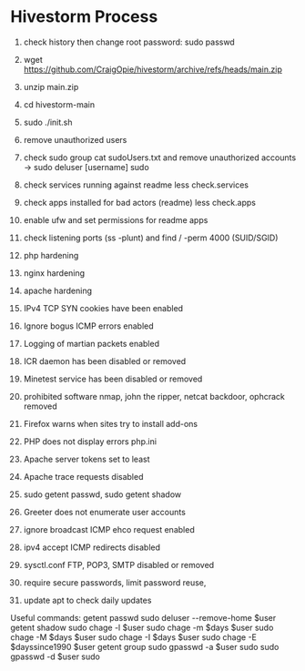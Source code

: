 # Hivestorm Process
1. check history then change root password: sudo passwd
2. wget https://github.com/CraigOpie/hivestorm/archive/refs/heads/main.zip
3. unzip main.zip
4. cd hivestorm-main
5. sudo ./init.sh
6. remove unauthorized users 
7. check sudo group cat sudoUsers.txt and remove unauthorized accounts -> sudo deluser [username] sudo
8. check services running against readme less check.services
9. check apps installed for bad actors (readme) less check.apps

10. enable ufw and set permissions for readme apps
11. check listening ports (ss -plunt) and find / -perm 4000 (SUID/SGID)
12. php hardening
13. nginx hardening
14. apache hardening
15. IPv4 TCP SYN cookies have been enabled
16. Ignore bogus ICMP errors enabled
17. Logging of martian packets enabled
18. ICR daemon has been disabled or removed
19. Minetest service has been disabled or removed
20. prohibited software nmap, john the ripper, netcat backdoor, ophcrack removed
21. Firefox warns when sites try to install add-ons
22. PHP does not display errors php.ini
23. Apache server tokens set to least
24. Apache trace requests disabled
25. sudo getent passwd, sudo getent shadow
26. Greeter does not enumerate user accounts
27. ignore broadcast ICMP ehco request enabled
28. ipv4 accept ICMP redirects disabled
29. sysctl.conf FTP, POP3, SMTP disabled or removed

30. require secure passwords, limit password reuse,
31. update apt to check daily updates

Useful commands:
getent passwd
sudo deluser --remove-home $user
getent shadow
sudo chage -l $user
sudo chage -m $days $user
sudo chage -M $days $user
sudo chage -I $days $user
sudo chage -E $dayssince1990 $user
getent group
sudo gpasswd -a $user sudo
sudo gpasswd -d $user sudo
